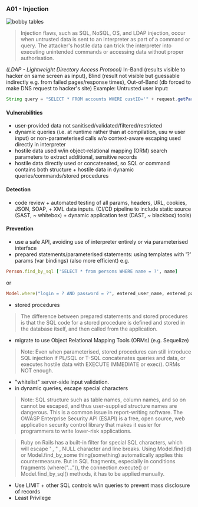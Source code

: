 ### A01 - Injection

![bobby tables](https://imgs.xkcd.com/comics/exploits_of_a_mom.png)

>Injection flaws, such as SQL, NoSQL, OS, and LDAP injection, occur when untrusted data is sent to an interpreter as part of a command or query. The attacker's hostile data can trick the interpreter into executing unintended commands or accessing data without proper authorisation.

*(LDAP - Lightweight Directory Access Protocol)*
In-Band (results visible to hacker on same screen as input), Blind (result not visible but guessable indirectly e.g. from failed pages/response times), Out-of-Band (db forced to make DNS request to hacker's site)
Example:
Untrusted user input:
```java
String query = "SELECT * FROM accounts WHERE custID='" + request.getParameter("id") + "'";
```

#### Vulnerabilities
- user-provided data not sanitised/validated/filtered/restricted
- dynamic queries (i.e. at runtime rather than at compilation, usu w user input) or non-parameterised calls w/o context-aware escaping used directly in interpreter
- hostile data used w/in object-relational mapping (ORM) search parameters to extract additional, sensitive records
- hostile data directly used or concatenated, so SQL or command contains both structure + hostile data in dynamic queries/commands/stored procedures

#### Detection
- code review + automated testing of all params, headers, URL, cookies, JSON, SOAP, + XML data inputs. (CI/CD pipeline to include static source (SAST, ~ whitebox) + dynamic application test (DAST, ~ blackbox) tools)

#### Prevention
- use a safe API, avoiding use of interpreter entirely or via parameterised interface
- prepared statements/parameterised statements: using templates with '?' params (var bindings) (also more efficient)
e.g.
```ruby
Person.find_by_sql ['SELECT * from persons WHERE name = ?', name]
```
or
```ruby
Model.where("login = ? AND password = ?", entered_user_name, entered_password).first
```
- stored procedures
>The difference between prepared statements and stored procedures is that the SQL code for a stored procedure is defined and stored in the database itself, and then called from the application.

- migrate to use Object Relational Mapping Tools (ORMs) (e.g. Sequelize)
>Note: Even when parameterised, stored procedures can still introduce SQL injection if PL/SQL or T-SQL concatenates queries and data, or executes hostile data with EXECUTE IMMEDIATE or exec(). ORMs NOT enough.

- "whitelist" server-side input validation.
- in dynamic queries, escape special characters
>Note: SQL structure such as table names, column names, and so on cannot be escaped, and thus user-supplied structure names are dangerous. This is a common issue in report-writing software.
>The OWASP Enterprise Security API (ESAPI) is a free, open source, web application security control library that makes it easier for programmers to write lower-risk applications.

>Ruby on Rails has a built-in filter for special SQL characters, which will escape ' , " , NULL character and line breaks. Using Model.find(id) or Model.find_by_some thing(something) automatically applies this countermeasure. But in SQL fragments, especially in conditions fragments (where("...")), the connection.execute() or Model.find_by_sql() methods, it has to be applied manually.

- Use LIMIT + other SQL controls w/in queries to prevent mass disclosure of records
- Least Privilege
